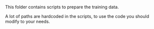 This folder contains scripts to prepare the training data.

A lot of paths are hardcoded in the scripts, to use the code you should modify to your needs.
    